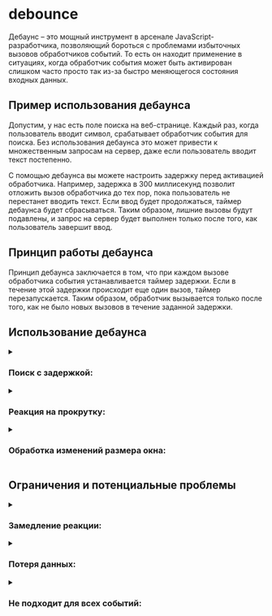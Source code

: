 # debounce

Дебаунс – это мощный инструмент в арсенале JavaScript-разработчика, позволяющий бороться с проблемами избыточных вызовов обработчиков событий. То есть он находит применение в ситуациях, когда обработчик события может быть активирован слишком часто просто так из-за быстро меняющегося состояния входных данных.

## Пример использования дебаунса

Допустим, у нас есть поле поиска на веб-странице. Каждый раз, когда пользователь вводит символ, срабатывает обработчик события для поиска. Без использования дебаунса это может привести к множественным запросам на сервер, даже если пользователь вводит текст постепенно.

С помощью дебаунса вы можете настроить задержку перед активацией обработчика. Например, задержка в 300 миллисекунд позволит отложить вызов обработчика до тех пор, пока пользователь не перестанет вводить текст. Если ввод будет продолжаться, таймер дебаунса будет сбрасываться. Таким образом, лишние вызовы будут подавлены, и запрос на сервер будет выполнен только после того, как пользователь завершит ввод.

## Принцип работы дебаунса

Принцип дебаунса заключается в том, что при каждом вызове обработчика события устанавливается таймер задержки. Если в течение этой задержки происходит еще один вызов, таймер перезапускается. Таким образом, обработчик вызывается только после того, как не было новых вызовов в течение заданной задержки.

## Использование дебаунса

<details>
  <summary><h3><b>Поиск с задержкой:</b></h3></summary>
  
  - При вводе в поисковую строку дебаунс позволяет задержать поисковый запрос до завершения ввода пользователем. Это избегает множественных запросов на каждое изменение текста.
  
</details>

<details>
  <summary><h3><b>Реакция на прокрутку:</b></h3></summary>
  
  - При использовании бесконечной прокрутки (infinite scrolling) дебаунс позволяет отсрочить подгрузку данных, предотвращая частые вызовы при быстрой прокрутке.
  
</details>

<details>
  <summary><h3><b>Обработка изменений размера окна:</b></h3></summary>
  
  - При изменении размера окна браузера дебаунс может использоваться для оптимизированной перерисовки интерфейса только после завершения изменения размера.
  
</details>

## Ограничения и потенциальные проблемы

<details>
  <summary><h3><b>Замедление реакции:</b></h3></summary>

  - Применение слишком большой задержки в дебаунсе может сделать интерфейс медленно реагирующим на действия пользователя.

</details>

<details>
  <summary><h3><b>Потеря данных:</b></h3></summary>

  - В некоторых случаях дебаунс мжет привести к потере данных, если требуется точное отслеживание каждого изменения.

</details>

<details>
  <summary><h3><b>Не подходит для всех событий:</b></h3></summary>

 - Для некоторых событий, таких как клики, использование дебаунса может вызвать странные или неожиданные результаты из-за задержки.

</details>